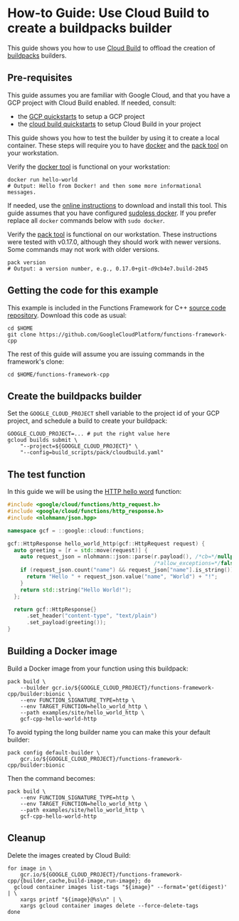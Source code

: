 # How-to Guide: Use Cloud Build to create a buildpacks builder

This guide shows you how to use [Cloud Build][cloud-build] to offload the
creation of [buildpacks] builders.

## Pre-requisites

This guide assumes you are familiar with Google Cloud, and that you have a GCP
project with Cloud Build enabled. If needed, consult:
* the [GCP quickstarts][gcp-quickstarts] to setup a GCP project
* the [cloud build quickstarts][cloud-build-quickstarts] to setup Cloud Build
  in your project

This guide shows you how to test the builder by using it to create a local
container. These steps will require you to have [docker] and the
[pack tool][pack-install] on your workstation.

Verify the [docker tool][docker] is functional on your workstation:

```shell
docker run hello-world
# Output: Hello from Docker! and then some more informational messages.
```

If needed, use the [online instructions][docker-install] to download and install
this tool. This guide assumes that you have configured [sudoless docker]. If
you prefer replace all `docker` commands below with `sudo docker`.

Verify the [pack tool][pack-install] is functional on our workstation. These
instructions were tested with v0.17.0, although they should work with newer
versions. Some commands may not work with older versions.

```shell
pack version
# Output: a version number, e.g., 0.17.0+git-d9cb4e7.build-2045
```

## Getting the code for this example

This example is included in the Functions Framework for C++
[source code repository][repository-gh]. Download this code as usual:

```shell
cd $HOME
git clone https://github.com/GoogleCloudPlatform/functions-framework-cpp
```

The rest of this guide will assume you are issuing commands in the framework's
clone:

```shell
cd $HOME/functions-framework-cpp
```

## Create the buildpacks builder

Set the `GOOGLE_CLOUD_PROJECT` shell variable to the project id of your GCP
project, and schedule a build to create your buildpack:

```shell
GOOGLE_CLOUD_PROJECT=... # put the right value here
gcloud builds submit \
    "--project=${GOOGLE_CLOUD_PROJECT}" \
    "--config=build_scripts/pack/cloudbuild.yaml"
```

## The test function

In this guide we will be using the [HTTP hello word][hello-world-http] function:

```cc
#include <google/cloud/functions/http_request.h>
#include <google/cloud/functions/http_response.h>
#include <nlohmann/json.hpp>

namespace gcf = ::google::cloud::functions;

gcf::HttpResponse hello_world_http(gcf::HttpRequest request) {
  auto greeting = [r = std::move(request)] {
    auto request_json = nlohmann::json::parse(r.payload(), /*cb=*/nullptr,
                                              /*allow_exceptions=*/false);
    if (request_json.count("name") && request_json["name"].is_string()) {
      return "Hello " + request_json.value("name", "World") + "!";
    }
    return std::string("Hello World!");
  };

  return gcf::HttpResponse{}
      .set_header("content-type", "text/plain")
      .set_payload(greeting());
}
```

## Building a Docker image

Build a Docker image from your function using this buildpack:

```shell
pack build \
    --builder gcr.io/${GOOGLE_CLOUD_PROJECT}/functions-framework-cpp/builder:bionic \
    --env FUNCTION_SIGNATURE_TYPE=http \
    --env TARGET_FUNCTION=hello_world_http \
    --path examples/site/hello_world_http \
    gcf-cpp-hello-world-http
```

To avoid typing the long builder name you can make this your default
builder:

```shell
pack config default-builder \
    gcr.io/${GOOGLE_CLOUD_PROJECT}/functions-framework-cpp/builder:bionic
```

Then the command becomes:

```shell
pack build \
    --env FUNCTION_SIGNATURE_TYPE=http \
    --env TARGET_FUNCTION=hello_world_http \
    --path examples/site/hello_world_http \
    gcf-cpp-hello-world-http
```

## Cleanup

Delete the images created by Cloud Build:

```shell
for image in \
    gcr.io/${GOOGLE_CLOUD_PROJECT}/functions-framework-cpp/{builder,cache,build-image,run-image}; do
  gcloud container images list-tags "${image}" --format='get(digest)' | \
    xargs printf "${image}@%s\n" | \
    xargs gcloud container images delete --force-delete-tags
done
```

[repository-gh]: https://github.com/GoogleCloudPlatform/functions-framework-cpp
[cloud-build-quickstarts]: https://cloud.google.com/build/docs/quickstarts
[gcp-quickstarts]: https://cloud.google.com/resource-manager/docs/creating-managing-projects
[buildpacks]: https://buildpacks.io
[docker]: https://docker.com/
[docker-install]: https://store.docker.com/search?type=edition&offering=community
[sudoless docker]: https://docs.docker.com/engine/install/linux-postinstall/
[pack-install]: https://buildpacks.io/docs/install-pack/
[hello-world-http]: /examples/site/hello_world_http/hello_world_http.cc
[cloud-build]: https://cloud.google.com/cloud-build
